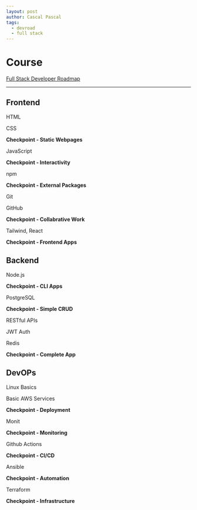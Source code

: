 ```yaml
---
layout: post
author: Cascal Pascal
tags:
  - devroad
  - full stack
---
```


# Course

[Full Stack Developer Roadmap](https://roadmap.sh/full-stack)


---

## Frontend

HTML

CSS

**Checkpoint - Static Webpages**


JavaScript

**Checkpoint - Interactivity**


npm

**Checkpoint - External Packages**


Git

GitHub

**Checkpoint - Collabrative Work**


Tailwind, React

**Checkpoint - Frontend Apps**


## Backend

Node.js

**Checkpoint - CLI Apps**


PostgreSQL

**Checkpoint - Simple CRUD**


RESTful APIs

JWT Auth

Redis

**Checkpoint - Complete App**


## DevOPs

Linux Basics

Basic AWS Services

**Checkpoint - Deployment**


Monit

**Checkpoint - Monitoring**


Github Actions

**Checkpoint - CI/CD**


Ansible

**Checkpoint - Automation**


Terraform

**Checkpoint - Infrastructure**
